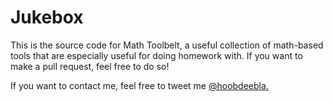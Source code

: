 # Jukebox #

This is the source code for Math Toolbelt, a useful collection of math-based tools that are especially useful for doing homework with. If you want to make a pull request, feel free to do so!

If you want to contact me, feel free to tweet me [@hoobdeebla.](https://twitter.com/hoobdeebla)
